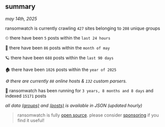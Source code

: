 
## summary
_may 14th, 2025_

ransomwatch is currently crawling `427` sites belonging to `208` unique groups

⏲ there have been `5` posts within the `last 24 hours`

🦈 there have been `86` posts within the `month of may`

🪐 there have been `688` posts within the `last 90 days`

🏚 there have been `1026` posts within the `year of 2025`

_⚙️ there are currently `88` online hosts & `132` custom parsers._

🦕 ransomwatch has been running for `3 years, 8 months and 8 days` and indexed `15171` posts

_all data  [(groups)](http://ransomwhat.telemetry.ltd/groups) and [(posts)](http://ransomwhat.telemetry.ltd/posts) is available in JSON (updated hourly)_

> ransomwatch is fully [open source](https://github.com/joshhighet/ransomwatch#ransomwatch--). please consider [sponsoring](https://github.com/sponsors/joshhighet) if you find it useful!
